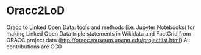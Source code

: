 # Oracc2LoD
Oracc to Linked Open Data: tools and methods (i.e. Jupyter Notebooks) for making Linked Open Data triple statements in Wikidata and FactGrid from ORACC project data (http://oracc.museum.upenn.edu/projectlist.html)
All contributions are CC0

